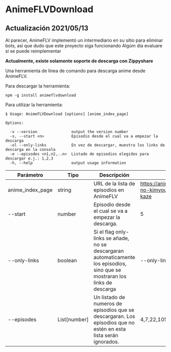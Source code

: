 # AnimeFLVDownload

## Actualización 2021/05/13
Al parecer, AnimeFLV implementó un intermediario en su sitio para eliminar bots, asi que dudo que este proyecto siga funcionando
Algúm dia evaluare si se puede reimplementar


**Actualmente, existe solamente soporte de descarga con Zippyshare**

Una herramienta de línea de comando para descarga anime desde AnimeFLV.

Para descargar la herramienta:
```
npm -g install animeflvdownload
```
Para utilizar la herramienta:
```
$ Usage: AnimeFLVDownload [options] [anime_index_page]

Options:

  -v --version               output the version number
  -s, --start <n>            Episodio desde el cual va a empezar la descarga
  -ol --only-links           En vez de descargar, muestra los links de descarga en la consola
  -e --episodes <n1,n2,..n>  Listado de episodios elegidos para descargar e.j.: 1,2,3
  -h, --help                 output usage information
```
|Parámetro|Tipo|Descripción|Ejemplo
|-|-|-|-|
|anime_index_page|string|URL de la lista de episodios en AnimeFLV| https://animeflv.net/anime/5468/jojo-no-kimyou-na-bouken-ougon-no-kaze|
|--start|number|Episodio desde el cual se va a empezar la descarga.|5
|--only-links|boolean|Si el flag only-links se añade, no se descargaran automaticamente los episodios, sino que se mostraran los links de descarga|--only-links
|--episodes|List[number]|Un listado de numeros de episodios que se descargaran. Los episodios que no estén en esta lista serán ignorados.|4,7,22,105

